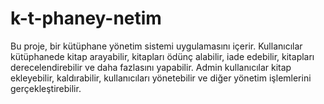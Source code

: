 # k-t-phaney-netim
Bu proje, bir kütüphane yönetim sistemi uygulamasını içerir. Kullanıcılar kütüphanede kitap arayabilir, kitapları ödünç alabilir, iade edebilir, kitapları derecelendirebilir ve daha fazlasını yapabilir. Admin kullanıcılar kitap ekleyebilir, kaldırabilir, kullanıcıları yönetebilir ve diğer yönetim işlemlerini gerçekleştirebilir.
